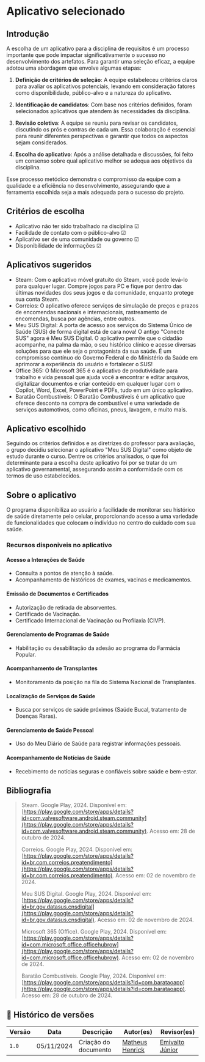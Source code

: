 # Aplicativo selecionado

## Introdução

A escolha de um aplicativo para a disciplina de requisitos é um processo importante que pode impactar significativamente o sucesso no desenvolvimento dos artefatos. Para garantir uma seleção eficaz, a equipe adotou uma abordagem que envolve algumas etapas:

1. **Definição de critérios de seleção**: A equipe estabeleceu critérios claros para avaliar os aplicativos potenciais, levando em consideração fatores como disponibilidade, público-alvo e a natureza do aplicativo.

2. **Identificação de candidatos**: Com base nos critérios definidos, foram selecionados aplicativos que atendem às necessidades da disciplina.

3. **Revisão coletiva**: A equipe se reuniu para revisar os candidatos, discutindo os prós e contras de cada um. Essa colaboração é essencial para reunir diferentes perspectivas e garantir que todos os aspectos sejam considerados.

4. **Escolha do aplicativo**: Após a análise detalhada e discussões, foi feito um consenso sobre qual aplicativo melhor se adequa aos objetivos da disciplina.

Esse processo metódico demonstra o compromisso da equipe com a qualidade e a eficiência no desenvolvimento, assegurando que a ferramenta escolhida seja a mais adequada para o sucesso do projeto.


## Critérios de escolha 

* Aplicativo não ter sido trabalhado na disciplina ☑
* Facilidade de contato com o público-alvo ☑
* Aplicativo ser de uma comunidade ou governo ☑
* Disponibilidade de informações ☑

## Aplicativos sugeridos

* Steam: Com o aplicativo móvel gratuito do Steam, você pode levá-lo para qualquer lugar. Compre jogos para PC e fique por dentro das últimas novidades dos seus jogos e da comunidade, enquanto protege sua conta Steam.
* Correios: O aplicativo oferece serviços de simulação de preços e prazos de encomendas nacionais e internacionais, rastreamento de encomendas, busca por agências, entre outros.
* Meu SUS Digital: A porta de acesso aos serviços do Sistema Único de Saúde (SUS) de forma digital está de cara nova! O antigo "Conecte SUS" agora é Meu SUS Digital. O aplicativo permite que o cidadão acompanhe, na palma da mão, o seu histórico clínico e acesse diversas soluções para que ele seja o protagonista da sua saúde. É um compromisso contínuo do Governo Federal e do Ministério da Saúde em aprimorar a experiência do usuário e fortalecer o SUS!
* Office 365: O Microsoft 365 é o aplicativo de produtividade para trabalho e vida pessoal que ajuda você a encontrar e editar arquivos, digitalizar documentos e criar conteúdo em qualquer lugar com o Copilot, Word, Excel, PowerPoint e PDFs, tudo em um único aplicativo.
* Baratão Combustíveis: O Baratão Combustíveis é um aplicativo que oferece desconto na compra de combustível e uma variedade de serviços automotivos, como oficinas, pneus, lavagem, e muito mais.
  
## Aplicativo escolhido 

Seguindo os critérios definidos e as diretrizes do professor para avaliação, o grupo decidiu selecionar o aplicativo "Meu SUS Digital" como objeto de estudo durante o curso. Dentre os critérios analisados, o que foi determinante para a escolha deste aplicativo foi por se tratar de um aplicativo governamental, assegurando assim a conformidade com os termos de uso estabelecidos.

## Sobre o aplicativo 

O programa disponibiliza ao usuário a facilidade de monitorar seu histórico de saúde diretamente pelo celular, proporcionando acesso a uma variedade de funcionalidades que colocam o indivíduo no centro do cuidado com sua saúde. 

### Recursos disponiveis no aplicativo
#### **Acesso a Interações de Saúde**
   - Consulta a pontos de atenção à saúde.
   - Acompanhamento de históricos de exames, vacinas e medicamentos.

#### **Emissão de Documentos e Certificados**
   - Autorização de retirada de absorventes.
   - Certificado de Vacinação.
   - Certificado Internacional de Vacinação ou Profilaxia (CIVP).

#### **Gerenciamento de Programas de Saúde**
   - Habilitação ou desabilitação da adesão ao programa do Farmácia Popular.

#### **Acompanhamento de Transplantes**
   - Monitoramento da posição na fila do Sistema Nacional de Transplantes.

#### **Localização de Serviços de Saúde**
   - Busca por serviços de saúde próximos (Saúde Bucal, tratamento de Doenças Raras).

#### **Gerenciamento de Saúde Pessoal**
   - Uso do Meu Diário de Saúde para registrar informações pessoais.

#### **Acompanhamento de Notícias de Saúde**
   - Recebimento de notícias seguras e confiáveis sobre saúde e bem-estar.

## Bibliografia
> Steam. Google Play, 2024. Disponível em: [https://play.google.com/store/apps/details?id=com.valvesoftware.android.steam.community](https://play.google.com/store/apps/details?id=com.valvesoftware.android.steam.community). Acesso em: 28 de outubro de 2024.</br>
>
> Correios. Google Play, 2024. Disponível em: [https://play.google.com/store/apps/details?id=br.com.correios.preatendimento](https://play.google.com/store/apps/details?id=br.com.correios.preatendimento). Acesso em: 02 de novembro de 2024.</br>
>
> Meu SUS Digital. Google Play, 2024. Disponível em: [https://play.google.com/store/apps/details?id=br.gov.datasus.cnsdigital](https://play.google.com/store/apps/details?id=br.gov.datasus.cnsdigital). Acesso em: 02 de novembro de 2024.</br>
>
> Microsoft 365 (Office). Google Play, 2024. Disponível em: [https://play.google.com/store/apps/details?id=com.microsoft.office.officehubrow](https://play.google.com/store/apps/details?id=com.microsoft.office.officehubrow). Acesso em: 02 de novembro de 2024.</br>
>
> Baratão Combustíveis. Google Play, 2024. Disponível em: [https://play.google.com/store/apps/details?id=com.barataoapp](https://play.google.com/store/apps/details?id=com.barataoapp). Acesso em: 28 de outubro de 2024.</br>

## 📑 Histórico de versões 

Versão  |   Data   | Descrição | Autor(es) | Revisor(es)
--------- | ------ | ------ | ---------- | ----------
`1.0` | 05/11/2024| Criação do documento | [Matheus Henrick](https://github.com/MatheusHenrickSantos) | [Emivalto Júnior](https://github.com/EmivaltoJrr) |
